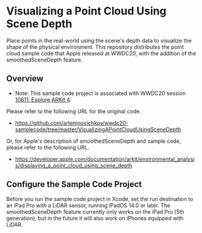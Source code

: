 # Visualizing a Point Cloud Using Scene Depth

Place points in the real-world using the scene's depth data to visualize the shape of the physical environment.
This repository distributes the point cloud sample code that Apple released at WWDC20, with the addition of the smoothedSceneDepth feature.

## Overview

- Note: This sample code project is associated with WWDC20 session [10611: Explore ARKit 4](https://developer.apple.com/wwdc20/10611/).

Please refer to the following URL for the original code.
- https://github.com/artemnovichkov/wwdc20-samplecode/tree/master/VisualizingAPointCloudUsingSceneDepth

Or, for Apple's description of smoothedSceneDepth and sample code, please refer to the following URL.
- https://developer.apple.com/documentation/arkit/environmental_analysis/displaying_a_point_cloud_using_scene_depth

## Configure the Sample Code Project

Before you run the sample code project in Xcode, set the run destination to an iPad Pro with a LiDAR sensor, running iPadOS 14.0 or later.
The smoothedSceneDepth feature currently only works on the iPad Pro (5th generation), but in the future it will also work on iPhones equipped with LiDAR.

